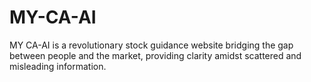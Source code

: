 # MY-CA-AI
MY CA-AI is a revolutionary stock guidance website bridging the gap between people and the market, providing clarity amidst scattered and misleading information.
